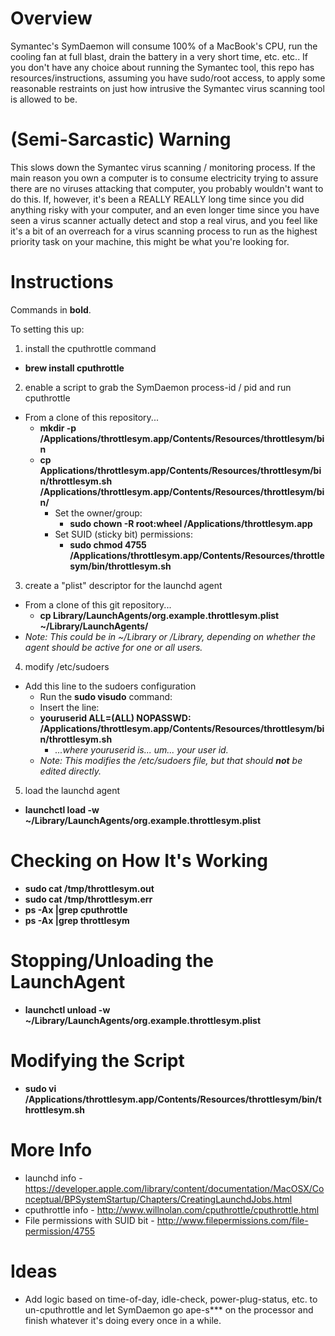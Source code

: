# Overview
Symantec's SymDaemon will consume 100% of a MacBook's CPU, run the cooling fan at full blast, drain the battery in a very short time, etc. etc..  If you
don't have any choice about running the Symantec tool, this repo has resources/instructions, assuming you have sudo/root access, to apply some 
reasonable restraints on just how intrusive the Symantec virus scanning tool is allowed to be.

# (Semi-Sarcastic) Warning
This slows down the Symantec virus scanning / monitoring process.  If the main reason you own a computer is to consume electricity trying to assure there are no viruses attacking that computer, you probably wouldn't want to do this.  If, however, it's been a REALLY REALLY long time since you did anything risky with your computer, and an even longer time since you have seen a virus scanner actually detect and stop a real virus, and you feel like it's a bit of an overreach for a virus scanning process to run as the highest priority task on your machine, this might be what you're looking for.

# Instructions
 
Commands in **bold**.

To setting this up:
1. install the cputhrottle command
  * **brew install cputhrottle**
2. enable a script to grab the SymDaemon process-id / pid and run cputhrottle
  * From a clone of this repository...
    * **mkdir -p /Applications/throttlesym.app/Contents/Resources/throttlesym/bin**
    * **cp Applications/throttlesym.app/Contents/Resources/throttlesym/bin/throttlesym.sh /Applications/throttlesym.app/Contents/Resources/throttlesym/bin/**
      * Set the owner/group: 
        * **sudo chown -R root:wheel /Applications/throttlesym.app**
      * Set SUID (sticky bit) permissions: 
        * **sudo chmod 4755 /Applications/throttlesym.app/Contents/Resources/throttlesym/bin/throttlesym.sh**
3. create a "plist" descriptor for the launchd agent
  * From a clone of this git repository...
    * **cp Library/LaunchAgents/org.example.throttlesym.plist ~/Library/LaunchAgents/**
  * *Note: This could be in ~/Library or /Library, depending on whether the agent should be active for one or all users.*
4. modify /etc/sudoers
  * Add this line to the sudoers configuration
    * Run the **sudo visudo** command:
    * Insert the line:
    * **youruserid ALL=(ALL) NOPASSWD: /Applications/throttlesym.app/Contents/Resources/throttlesym/bin/throttlesym.sh**
      * *...where youruserid is... um... your user id.*
    * *Note: This modifies the /etc/sudoers file, but that should **not** be edited directly.*
5. load the launchd agent
  * **launchctl load -w ~/Library/LaunchAgents/org.example.throttlesym.plist**

# Checking on How It's Working
  * **sudo cat /tmp/throttlesym.out**
  * **sudo cat /tmp/throttlesym.err**
  * **ps -Ax |grep cputhrottle**
  * **ps -Ax |grep throttlesym**

# Stopping/Unloading the LaunchAgent
  * **launchctl unload -w ~/Library/LaunchAgents/org.example.throttlesym.plist**

# Modifying the Script
  * **sudo vi /Applications/throttlesym.app/Contents/Resources/throttlesym/bin/throttlesym.sh**

# More Info
* launchd info - https://developer.apple.com/library/content/documentation/MacOSX/Conceptual/BPSystemStartup/Chapters/CreatingLaunchdJobs.html
* cputhrottle info - http://www.willnolan.com/cputhrottle/cputhrottle.html
* File permissions with SUID bit - http://www.filepermissions.com/file-permission/4755

# Ideas
* Add logic based on time-of-day, idle-check, power-plug-status, etc. to un-cputhrottle and let SymDaemon go ape-s*** on the processor and finish whatever it's doing every once in a while.